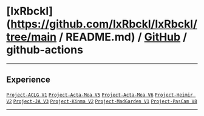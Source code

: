 # [lxRbckl](https://github.com/lxRbckl/lxRbckl/tree/main / README.md) / [GitHub](https://github.com/lxRbckl/lxRbckl/tree/main/GitHub) / github-actions

---

## Experience
[`Project-ACLG V1`](https://github.com/lxRbckl/Project-ACLG/blob/V1/README.md) [`Project-Acta-Mea V5`](https://github.com/lxRbckl/Project-Acta-Mea/blob/V5/README.md) [`Project-Acta-Mea V6`](https://github.com/lxRbckl/Project-Acta-Mea/blob/V6/README.md) [`Project-Heimir V2`](https://github.com/lxRbckl/Project-Heimir/blob/V2/README.md) [`Project-JA V3`](https://github.com/lxRbckl/Project-JA/blob/V3/README.md) [`Project-Kinma V2`](https://github.com/lxRbckl/Project-Kinma/blob/V2/README.md) [`Project-MadGarden V1`](https://github.com/lxRbckl/Project-MadGarden/blob/V1/README.md) [`Project-PasCam V8`](https://github.com/lxRbckl/Project-PasCam/blob/V8/README.md)

---
